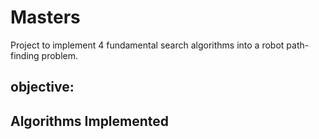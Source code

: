# Masters

Project to implement 4 fundamental search algorithms into a robot path-finding problem.

## objective:

## Algorithms Implemented
